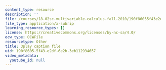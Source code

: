 ```yaml
---
content_type: resource
description: ''
file: /courses/18-02sc-multivariable-calculus-fall-2010/190f86055f43e2df6e2b3eb112934657_f2KsJBClJ1g.srt
file_type: application/x-subrip
learning_resource_types: []
license: https://creativecommons.org/licenses/by-nc-sa/4.0/
ocw_type: OCWFile
resourcetype: Other
title: 3play caption file
uid: 190f8605-5f43-e2df-6e2b-3eb112934657
video_metadata:
  youtube_id: null
---
```

